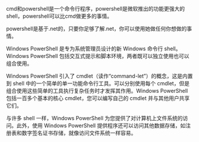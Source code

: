 cmd和powershell是一个命令行程序，powershell是微软推出的功能更强大的shell，powershell可以比cmd做更多的事情。

powershell是基于.net的，只要你足够了解.net，你可以使用她做任何你想做的事情。

Windows PowerShell 是专为系统管理员设计的新 Windows 命令行 shell。Windows PowerShell 包括交互式提示和脚本环境，两者既可以独立使用也可以组合使用。

Windows PowerShell 引入了 cmdlet（读作“command-let”）的概念，这是内置到 shell 中的一个简单的单一功能命令行工具。可以分别使用每个 cmdlet，但是组合使用这些简单的工具执行复杂任务时才发挥其作用。Windows PowerShell 包括一百多个基本的核心 cmdlet，您可以编写自己的 cmdlet 并与其他用户共享它们。

与许多 shell 一样，Windows PowerShell 为您提供了对计算机上文件系统的访问。此外，使用 Windows PowerShell 提供程序还可以访问其他数据存储，如注册表和数字签名证书存储，就像访问文件系统一样容易。